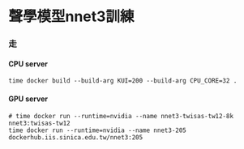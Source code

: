 # 聲學模型nnet3訓練

### 走
#### CPU server
```
time docker build --build-arg KUI=200 --build-arg CPU_CORE=32 .
```
#### GPU server
```
# time docker run --runtime=nvidia --name nnet3-twisas-tw12-8k nnet3:twisas-tw12 
time docker run --runtime=nvidia --name nnet3-205 dockerhub.iis.sinica.edu.tw/nnet3:205
```
